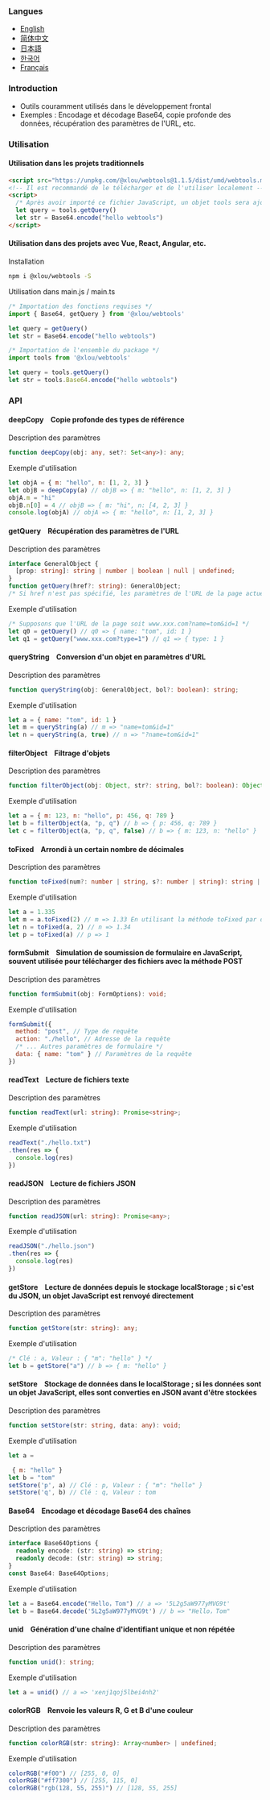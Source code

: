 ### Langues

* [English](https://github.com/omlou/webtools#readme)
* [简体中文](https://github.com/omlou/webtools/blob/master/public/markdowns/readme-zh.md)
* [日本語](https://github.com/omlou/webtools/blob/master/public/markdowns/readme-ja.md)
* [한국어](https://github.com/omlou/webtools/blob/master/public/markdowns/readme-ko.md)
* [Français](https://github.com/omlou/webtools/blob/master/public/markdowns/readme-fr.md)

### Introduction

* Outils couramment utilisés dans le développement frontal
* Exemples : Encodage et décodage Base64, copie profonde des données, récupération des paramètres de l'URL, etc.

### Utilisation

#### Utilisation dans les projets traditionnels

```html
<script src="https://unpkg.com/@xlou/webtools@1.1.5/dist/umd/webtools.min.js"></script>
<!-- Il est recommandé de le télécharger et de l'utiliser localement -->
<script>
  /* Après avoir importé ce fichier JavaScript, un objet tools sera ajouté à la fenêtre (window) */
  let query = tools.getQuery()
  let str = Base64.encode("hello webtools")
</script>
```

#### Utilisation dans des projets avec Vue, React, Angular, etc.

Installation

``` bash
npm i @xlou/webtools -S
```

Utilisation dans main.js / main.ts

``` javascript
/* Importation des fonctions requises */
import { Base64, getQuery } from '@xlou/webtools'

let query = getQuery()
let str = Base64.encode("hello webtools")

/* Importation de l'ensemble du package */
import tools from '@xlou/webtools'

let query = tools.getQuery()
let str = tools.Base64.encode("hello webtools")
```

### API

#### deepCopy &ensp; Copie profonde des types de référence

Description des paramètres

```typescript
function deepCopy(obj: any, set?: Set<any>): any;
```

Exemple d'utilisation

``` javascript
let objA = { m: "hello", n: [1, 2, 3] }
let objB = deepCopy(a) // objB => { m: "hello", n: [1, 2, 3] }
objA.m = "hi"
objB.n[0] = 4 // objB => { m: "hi", n: [4, 2, 3] }
console.log(objA) // objA => { m: "hello", n: [1, 2, 3] }
```

#### getQuery &ensp; Récupération des paramètres de l'URL

Description des paramètres

``` typescript
interface GeneralObject {
  [prop: string]: string | number | boolean | null | undefined;
}
function getQuery(href?: string): GeneralObject;
/* Si href n'est pas spécifié, les paramètres de l'URL de la page actuelle seront récupérés */
```

Exemple d'utilisation

``` javascript
/* Supposons que l'URL de la page soit www.xxx.com?name=tom&id=1 */
let q0 = getQuery() // q0 => { name: "tom", id: 1 }
let q1 = getQuery("www.xxx.com?type=1") // q1 => { type: 1 }
```

#### queryString &ensp; Conversion d'un objet en paramètres d'URL

Description des paramètres

``` typescript
function queryString(obj: GeneralObject, bol?: boolean): string;
```

Exemple d'utilisation

``` javascript
let a = { name: "tom", id: 1 }
let m = queryString(a) // m => "name=tom&id=1"
let n = queryString(a, true) // n => "?name=tom&id=1"
```

#### filterObject &ensp; Filtrage d'objets

Description des paramètres

``` typescript
function filterObject(obj: Object, str?: string, bol?: boolean): Object;
```

Exemple d'utilisation

``` javascript
let a = { m: 123, n: "hello", p: 456, q: 789 }
let b = filterObject(a, "p, q") // b => { p: 456, q: 789 }
let c = filterObject(a, "p, q", false) // b => { m: 123, n: "hello" }
```

#### toFixed &ensp; Arrondi à un certain nombre de décimales

Description des paramètres

``` typescript
function toFixed(num?: number | string, s?: number | string): string | undefined;
```

Exemple d'utilisation

``` javascript
let a = 1.335
let m = a.toFixed(2) // m => 1.33 En utilisant la méthode toFixed par défaut, les résultats peuvent différer des attentes habituelles
let n = toFixed(a, 2) // n => 1.34
let p = toFixed(a) // p => 1
```

#### formSubmit &ensp; Simulation de soumission de formulaire en JavaScript, souvent utilisée pour télécharger des fichiers avec la méthode POST

Description des paramètres

``` typescript
function formSubmit(obj: FormOptions): void;
```

Exemple d'utilisation

``` javascript
formSubmit({
  method: "post", // Type de requête
  action: "./hello", // Adresse de la requête
  /* ... Autres paramètres de formulaire */
  data: { name: "tom" } // Paramètres de la requête
})
```

#### readText &ensp; Lecture de fichiers texte

Description des paramètres

``` typescript
function readText(url: string): Promise<string>;
```

Exemple d'utilisation

``` javascript
readText("./hello.txt")
.then(res => {
  console.log(res)
})
```

#### readJSON &ensp; Lecture de fichiers JSON

Description des paramètres

``` typescript
function readJSON(url: string): Promise<any>;
```

Exemple d'utilisation

``` javascript
readJSON("./hello.json")
.then(res => {
  console.log(res)
})
```

#### getStore &ensp; Lecture de données depuis le stockage localStorage ; si c'est du JSON, un objet JavaScript est renvoyé directement

Description des paramètres

``` typescript
function getStore(str: string): any;
```

Exemple d'utilisation

``` javascript
/* Clé : a, Valeur : { "m": "hello" } */
let b = getStore("a") // b => { m: "hello" }
```

#### setStore &ensp; Stockage de données dans le localStorage ; si les données sont un objet JavaScript, elles sont converties en JSON avant d'être stockées

Description des paramètres

``` typescript
function setStore(str: string, data: any): void;
```

Exemple d'utilisation

``` javascript
let a =

 { m: "hello" }
let b = "tom"
setStore('p', a) // Clé : p, Valeur : { "m": "hello" }
setStore('q', b) // Clé : q, Valeur : tom
```

#### Base64 &ensp; Encodage et décodage Base64 des chaînes

Description des paramètres

``` typescript
interface Base64Options {
  readonly encode: (str: string) => string;
  readonly decode: (str: string) => string;
}
const Base64: Base64Options;
```

Exemple d'utilisation

``` javascript
let a = Base64.encode("Hello，Tom") // a => '5L2g5aW977yMVG9t'
let b = Base64.decode('5L2g5aW977yMVG9t') // b => "Hello，Tom"
```

#### unid &ensp; Génération d'une chaîne d'identifiant unique et non répétée

Description des paramètres

``` typescript
function unid(): string;
```

Exemple d'utilisation

``` javascript
let a = unid() // a => 'xenj1qoj5lbei4nh2'
```

#### colorRGB &ensp; Renvoie les valeurs R, G et B d'une couleur

Description des paramètres

``` typescript
function colorRGB(str: string): Array<number> | undefined;
```

Exemple d'utilisation

``` javascript
colorRGB("#f00") // [255, 0, 0]
colorRGB("#ff7300") // [255, 115, 0]
colorRGB("rgb(128, 55, 255)") // [128, 55, 255]
```